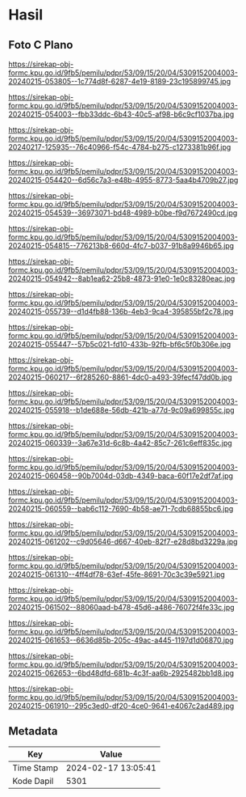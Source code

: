 # Hasil

## Foto C Plano

https://sirekap-obj-formc.kpu.go.id/9fb5/pemilu/pdpr/53/09/15/20/04/5309152004003-20240215-053805--1c774d8f-6287-4e19-8189-23c195899745.jpg

https://sirekap-obj-formc.kpu.go.id/9fb5/pemilu/pdpr/53/09/15/20/04/5309152004003-20240215-054003--fbb33ddc-6b43-40c5-af98-b6c9cf1037ba.jpg

https://sirekap-obj-formc.kpu.go.id/9fb5/pemilu/pdpr/53/09/15/20/04/5309152004003-20240217-125935--76c40966-f54c-4784-b275-c1273381b96f.jpg

https://sirekap-obj-formc.kpu.go.id/9fb5/pemilu/pdpr/53/09/15/20/04/5309152004003-20240215-054420--6d56c7a3-e48b-4955-8773-5aa4b4709b27.jpg

https://sirekap-obj-formc.kpu.go.id/9fb5/pemilu/pdpr/53/09/15/20/04/5309152004003-20240215-054539--36973071-bd48-4989-b0be-f9d7672490cd.jpg

https://sirekap-obj-formc.kpu.go.id/9fb5/pemilu/pdpr/53/09/15/20/04/5309152004003-20240215-054815--776213b8-660d-4fc7-b037-91b8a9946b65.jpg

https://sirekap-obj-formc.kpu.go.id/9fb5/pemilu/pdpr/53/09/15/20/04/5309152004003-20240215-054942--8ab1ea62-25b8-4873-91e0-1e0c83280eac.jpg

https://sirekap-obj-formc.kpu.go.id/9fb5/pemilu/pdpr/53/09/15/20/04/5309152004003-20240215-055739--d1d4fb88-136b-4eb3-9ca4-395855bf2c78.jpg

https://sirekap-obj-formc.kpu.go.id/9fb5/pemilu/pdpr/53/09/15/20/04/5309152004003-20240215-055447--57b5c021-fd10-433b-92fb-bf6c5f0b306e.jpg

https://sirekap-obj-formc.kpu.go.id/9fb5/pemilu/pdpr/53/09/15/20/04/5309152004003-20240215-060217--6f285260-8861-4dc0-a493-39fecf47dd0b.jpg

https://sirekap-obj-formc.kpu.go.id/9fb5/pemilu/pdpr/53/09/15/20/04/5309152004003-20240215-055918--b1de688e-56db-421b-a77d-9c09a699855c.jpg

https://sirekap-obj-formc.kpu.go.id/9fb5/pemilu/pdpr/53/09/15/20/04/5309152004003-20240215-060339--3a67e31d-6c8b-4a42-85c7-261c6eff835c.jpg

https://sirekap-obj-formc.kpu.go.id/9fb5/pemilu/pdpr/53/09/15/20/04/5309152004003-20240215-060458--90b7004d-03db-4349-baca-60f17e2df7af.jpg

https://sirekap-obj-formc.kpu.go.id/9fb5/pemilu/pdpr/53/09/15/20/04/5309152004003-20240215-060559--bab6c112-7690-4b58-ae71-7cdb68855bc6.jpg

https://sirekap-obj-formc.kpu.go.id/9fb5/pemilu/pdpr/53/09/15/20/04/5309152004003-20240215-061202--c9d05646-d667-40eb-82f7-e28d8bd3229a.jpg

https://sirekap-obj-formc.kpu.go.id/9fb5/pemilu/pdpr/53/09/15/20/04/5309152004003-20240215-061310--4ff4df78-63ef-45fe-8691-70c3c39e5921.jpg

https://sirekap-obj-formc.kpu.go.id/9fb5/pemilu/pdpr/53/09/15/20/04/5309152004003-20240215-061502--88060aad-b478-45d6-a486-76072f4fe33c.jpg

https://sirekap-obj-formc.kpu.go.id/9fb5/pemilu/pdpr/53/09/15/20/04/5309152004003-20240215-061653--6636d85b-205c-49ac-a445-1197d1d06870.jpg

https://sirekap-obj-formc.kpu.go.id/9fb5/pemilu/pdpr/53/09/15/20/04/5309152004003-20240215-062653--6bd48dfd-681b-4c3f-aa6b-2925482bb1d8.jpg

https://sirekap-obj-formc.kpu.go.id/9fb5/pemilu/pdpr/53/09/15/20/04/5309152004003-20240215-061910--295c3ed0-df20-4ce0-9641-e4067c2ad489.jpg


## Metadata

| Key        | Value               |
| ---------- | ------------------- |
| Time Stamp | 2024-02-17 13:05:41 |
| Kode Dapil | 5301                |



